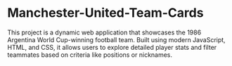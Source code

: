 # Manchester-United-Team-Cards
This project is a dynamic web application that showcases the 1986 Argentina World Cup-winning football team. Built using modern JavaScript, HTML, and CSS, it allows users to explore detailed player stats and filter teammates based on criteria like positions or nicknames.
